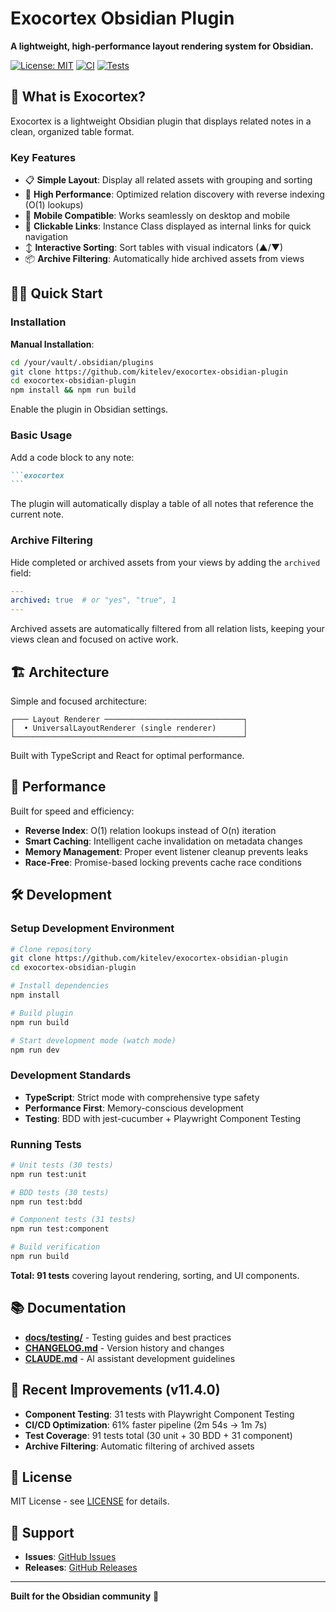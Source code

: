 # Exocortex Obsidian Plugin

**A lightweight, high-performance layout rendering system for Obsidian.**

[![License: MIT](https://img.shields.io/badge/License-MIT-yellow.svg)](./LICENSE)
[![CI](https://github.com/kitelev/exocortex-obsidian-plugin/actions/workflows/ci.yml/badge.svg)](https://github.com/kitelev/exocortex-obsidian-plugin/actions/workflows/ci.yml)
[![Tests](https://img.shields.io/badge/tests-14%20passing-success)](./specs/TEST-RESULTS.md)

## 🎯 What is Exocortex?

Exocortex is a lightweight Obsidian plugin that displays related notes in a clean, organized table format.

### Key Features

- 📋 **Simple Layout**: Display all related assets with grouping and sorting
- 🚀 **High Performance**: Optimized relation discovery with reverse indexing (O(1) lookups)
- 📱 **Mobile Compatible**: Works seamlessly on desktop and mobile
- 🔗 **Clickable Links**: Instance Class displayed as internal links for quick navigation
- ↕️ **Interactive Sorting**: Sort tables with visual indicators (▲/▼)
- 📦 **Archive Filtering**: Automatically hide archived assets from views

## 🏃‍♂️ Quick Start

### Installation

**Manual Installation**:
```bash
cd /your/vault/.obsidian/plugins
git clone https://github.com/kitelev/exocortex-obsidian-plugin
cd exocortex-obsidian-plugin
npm install && npm run build
```

Enable the plugin in Obsidian settings.

### Basic Usage

Add a code block to any note:

````markdown
```exocortex
```
````

The plugin will automatically display a table of all notes that reference the current note.

### Archive Filtering

Hide completed or archived assets from your views by adding the `archived` field:

```yaml
---
archived: true  # or "yes", "true", 1
---
```

Archived assets are automatically filtered from all relation lists, keeping your views clean and focused on active work.

## 🏗️ Architecture

Simple and focused architecture:

```
┌─── Layout Renderer ───────────────────────────────┐
│  • UniversalLayoutRenderer (single renderer)      │
└───────────────────────────────────────────────────┘
```

Built with TypeScript and React for optimal performance.

## 🚀 Performance

Built for speed and efficiency:

- **Reverse Index**: O(1) relation lookups instead of O(n) iteration
- **Smart Caching**: Intelligent cache invalidation on metadata changes
- **Memory Management**: Proper event listener cleanup prevents leaks
- **Race-Free**: Promise-based locking prevents cache race conditions

## 🛠️ Development

### Setup Development Environment

```bash
# Clone repository
git clone https://github.com/kitelev/exocortex-obsidian-plugin
cd exocortex-obsidian-plugin

# Install dependencies
npm install

# Build plugin
npm run build

# Start development mode (watch mode)
npm run dev
```

### Development Standards

- **TypeScript**: Strict mode with comprehensive type safety
- **Performance First**: Memory-conscious development
- **Testing**: BDD with jest-cucumber + Playwright Component Testing

### Running Tests

```bash
# Unit tests (30 tests)
npm run test:unit

# BDD tests (30 tests)
npm run test:bdd

# Component tests (31 tests)
npm run test:component

# Build verification
npm run build
```

**Total: 91 tests** covering layout rendering, sorting, and UI components.

## 📚 Documentation

- **[docs/testing/](./docs/)** - Testing guides and best practices
- **[CHANGELOG.md](./CHANGELOG.md)** - Version history and changes
- **[CLAUDE.md](./CLAUDE.md)** - AI assistant development guidelines

## 🌟 Recent Improvements (v11.4.0)

- **Component Testing**: 31 tests with Playwright Component Testing
- **CI/CD Optimization**: 61% faster pipeline (2m 54s → 1m 7s)
- **Test Coverage**: 91 tests total (30 unit + 30 BDD + 31 component)
- **Archive Filtering**: Automatic filtering of archived assets

## 📄 License

MIT License - see [LICENSE](./LICENSE) for details.

## 🤝 Support

- **Issues**: [GitHub Issues](https://github.com/kitelev/exocortex-obsidian-plugin/issues)
- **Releases**: [GitHub Releases](https://github.com/kitelev/exocortex-obsidian-plugin/releases)

---

**Built for the Obsidian community** 💜
